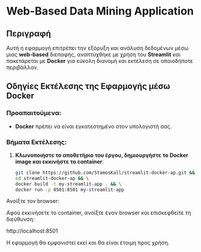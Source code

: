 # Web-Based Data Mining Application

## Περιγραφή

Αυτή η εφαρμογή επιτρέπει την εξόρυξη και ανάλυση δεδομένων μέσω μιας **web-based** διεπαφής, αναπτύχθηκε με χρήση του **Streamlit** και πακετάρεται με **Docker** για εύκολη διανομή και εκτέλεση σε οποιοδήποτε περιβάλλον.

## Οδηγίες Εκτέλεσης της Εφαρμογής μέσω Docker

### Προαπαιτούμενα:
- **Docker** πρέπει να είναι εγκατεστημένο στον υπολογιστή σας.

### Βήματα Εκτέλεσης:

1. **Κλωνοποιήστε το αποθετήριο του έργου, δημιουργήστε το Docker image και εκκινήστε το container**:
   ```bash
   git clone https://github.com/StamosKall/streamlit-docker-ap.git && \
   cd streamlit-docker-ap && \
   docker build -t my-streamlit-app . && \
   docker run -p 8501:8501 my-streamlit-app

Ανοίξτε τον browser:

Αφού εκκινήσετε το container, ανοίξτε έναν browser και επισκεφθείτε τη διεύθυνση:

http://localhost:8501

Η εφαρμογή θα εμφανιστεί εκεί και θα είναι έτοιμη προς χρήση.

